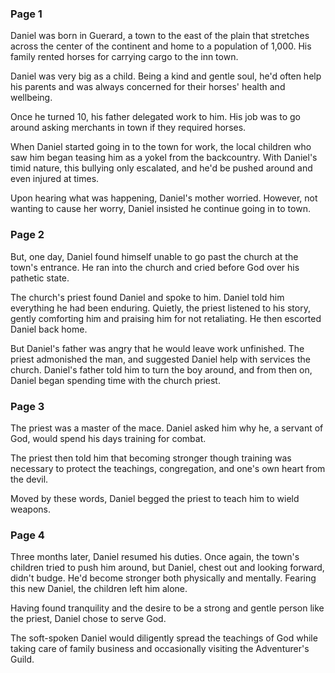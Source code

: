 ### Page 1

Daniel was born in Guerard, a town to the east of the plain that stretches across the center of the continent and home to a population of 1,000. His family rented horses for carrying cargo to the inn town.

Daniel was very big as a child. Being a kind and gentle soul, he'd often help his parents and was always concerned for their horses' health and wellbeing.

Once he turned 10, his father delegated work to him. His job was to go around asking merchants in town if they required horses.

When Daniel started going in to the town for work, the local children who saw him began teasing him as a yokel from the backcountry. With Daniel's timid nature, this bullying only escalated, and he'd be pushed around and even injured at times.

Upon hearing what was happening, Daniel's mother worried. However, not wanting to cause her worry, Daniel insisted he continue going in to town.

### Page 2

But, one day, Daniel found himself unable to go past the church at the town's entrance. He ran into the church and cried before God over his pathetic state.

The church's priest found Daniel and spoke to him. Daniel told him everything he had been enduring. Quietly, the priest listened to his story, gently comforting him and praising him for not retaliating. He then escorted Daniel back home.

But Daniel's father was angry that he would leave work unfinished. The priest admonished the man, and suggested Daniel help with services the church. Daniel's father told him to turn the boy around, and from then on, Daniel began spending time with the church priest.

### Page 3

The priest was a master of the mace. Daniel asked him why he, a servant of God, would spend his days training for combat.

The priest then told him that becoming stronger though training was necessary to protect the teachings, congregation, and one's own heart from the devil.

Moved by these words, Daniel begged the priest to teach him to wield weapons.

### Page 4

Three months later, Daniel resumed his duties. Once again, the town's children tried to push him around, but Daniel, chest out and looking forward, didn't budge. He'd become stronger both physically and mentally. Fearing this new Daniel, the children left him alone.

Having found tranquility and the desire to be a strong and gentle person like the priest, Daniel chose to serve God.

The soft-spoken Daniel would diligently spread the teachings of God while taking care of family business and occasionally visiting the Adventurer's Guild.